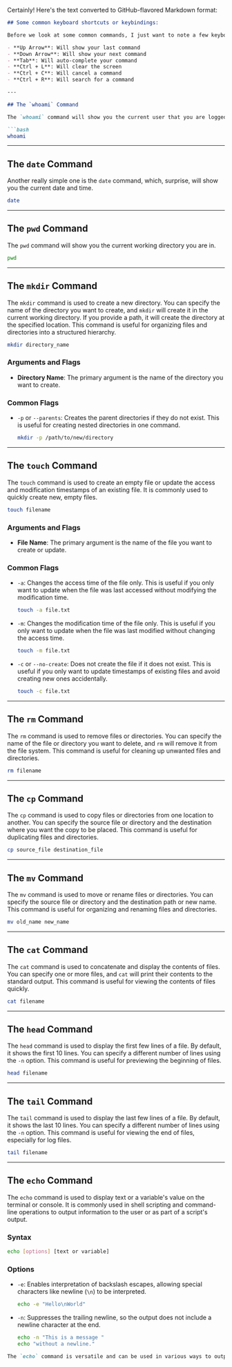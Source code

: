 Certainly! Here's the text converted to GitHub-flavored Markdown format:

```markdown
## Some common keyboard shortcuts or keybindings:

Before we look at some common commands, I just want to note a few keyboard commands that are very helpful:

- **Up Arrow**: Will show your last command
- **Down Arrow**: Will show your next command
- **Tab**: Will auto-complete your command
- **Ctrl + L**: Will clear the screen
- **Ctrl + C**: Will cancel a command
- **Ctrl + R**: Will search for a command

---

## The `whoami` Command

The `whoami` command will show you the current user that you are logged in as.

```bash
whoami
```

---

## The `date` Command

Another really simple one is the `date` command, which, surprise, will show you the current date and time.

```bash
date
```

---

## The `pwd` Command

The `pwd` command will show you the current working directory you are in.

```bash
pwd
```

---

## The `mkdir` Command

The `mkdir` command is used to create a new directory. You can specify the name of the directory you want to create, and `mkdir` will create it in the current working directory. If you provide a path, it will create the directory at the specified location. This command is useful for organizing files and directories into a structured hierarchy.

```bash
mkdir directory_name
```

### Arguments and Flags

- **Directory Name**: The primary argument is the name of the directory you want to create.

### Common Flags

- `-p` or `--parents`: Creates the parent directories if they do not exist. This is useful for creating nested directories in one command.

    ```bash
    mkdir -p /path/to/new/directory
    ```

---

## The `touch` Command

The `touch` command is used to create an empty file or update the access and modification timestamps of an existing file. It is commonly used to quickly create new, empty files.

```bash
touch filename
```

### Arguments and Flags

- **File Name**: The primary argument is the name of the file you want to create or update.

### Common Flags

- `-a`: Changes the access time of the file only. This is useful if you only want to update when the file was last accessed without modifying the modification time.

    ```bash
    touch -a file.txt
    ```

- `-m`: Changes the modification time of the file only. This is useful if you only want to update when the file was last modified without changing the access time.

    ```bash
    touch -m file.txt
    ```

- `-c` or `--no-create`: Does not create the file if it does not exist. This is useful if you only want to update timestamps of existing files and avoid creating new ones accidentally.

    ```bash
    touch -c file.txt
    ```

---

## The `rm` Command

The `rm` command is used to remove files or directories. You can specify the name of the file or directory you want to delete, and `rm` will remove it from the file system. This command is useful for cleaning up unwanted files and directories.

```bash
rm filename
```

---

## The `cp` Command

The `cp` command is used to copy files or directories from one location to another. You can specify the source file or directory and the destination where you want the copy to be placed. This command is useful for duplicating files and directories.

```bash
cp source_file destination_file
```

---

## The `mv` Command

The `mv` command is used to move or rename files or directories. You can specify the source file or directory and the destination path or new name. This command is useful for organizing and renaming files and directories.

```bash
mv old_name new_name
```

---

## The `cat` Command

The `cat` command is used to concatenate and display the contents of files. You can specify one or more files, and `cat` will print their contents to the standard output. This command is useful for viewing the contents of files quickly.

```bash
cat filename
```

---

## The `head` Command

The `head` command is used to display the first few lines of a file. By default, it shows the first 10 lines. You can specify a different number of lines using the `-n` option. This command is useful for previewing the beginning of files.

```bash
head filename
```

---

## The `tail` Command

The `tail` command is used to display the last few lines of a file. By default, it shows the last 10 lines. You can specify a different number of lines using the `-n` option. This command is useful for viewing the end of files, especially for log files.

```bash
tail filename
```

---

## The `echo` Command

The `echo` command is used to display text or a variable's value on the terminal or console. It is commonly used in shell scripting and command-line operations to output information to the user or as part of a script's output.

### Syntax

```bash
echo [options] [text or variable]
```

### Options

- `-e`: Enables interpretation of backslash escapes, allowing special characters like newline (`\n`) to be interpreted.

    ```bash
    echo -e "Hello\nWorld"
    ```

- `-n`: Suppresses the trailing newline, so the output does not include a newline character at the end.

    ```bash
    echo -n "This is a message "
    echo "without a newline."
    ```

```markdown
The `echo` command is versatile and can be used in various ways to output text or variable values in shell scripts and command-line operations.
```